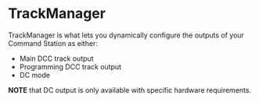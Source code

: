 # TrackManager

TrackManager is what lets you dynamically configure the outputs of your Command Station as either:

- Main DCC track output
- Programming DCC track output
- DC mode

**NOTE** that DC output is only available with specific hardware requirements.
